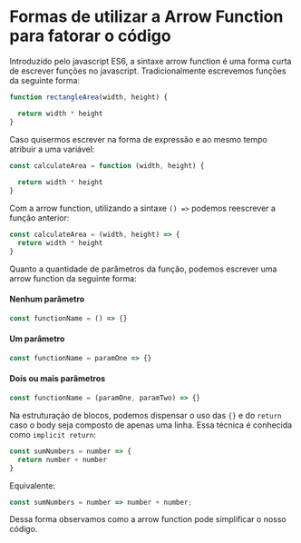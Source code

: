 # Formas de utilizar a Arrow Function para fatorar o código
Introduzido pelo javascript ES6, a sintaxe arrow function é uma forma curta de
escrever funções no javascript. Tradicionalmente escrevemos funções da seguinte
forma:
```javascript
function rectangleArea(width, height) {

  return width * height
}
```
Caso quisermos escrever na forma de expressão e ao mesmo tempo atribuir a uma variável:
```javascript
const calculateArea = function (width, height) {
 
  return width * height
}
```

Com a arrow function, utilizando a sintaxe `() =>` podemos reescrever a função anterior:
```javascript
const calculateArea = (width, height) => {
  return width * height
}
```
Quanto a quantidade de parâmetros da função, podemos escrever uma arrow function da seguinte
forma:
#### Nenhum parâmetro
```javascript
const functionName = () => {}
```
#### Um parâmetro
```javascript
const functionName = paramOne => {}
```
#### Dois ou mais parâmetros
```javascript
const functionName = (paramOne, paramTwo) => {}
```
Na estruturação de blocos, podemos dispensar o uso das `{}` e do `return` caso o body seja composto de
apenas uma linha. Essa técnica é conhecida como `implicit return`:
```javascript
const sumNumbers = number => {
  return number + number
}
```
Equivalente:
```javascript
const sumNumbers = number => number + number;
```
Dessa forma observamos como a arrow function pode simplificar o nosso código.

